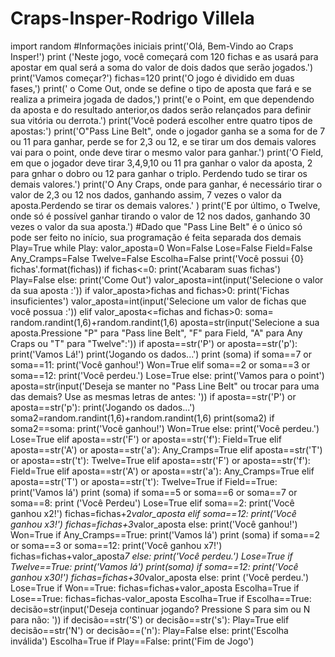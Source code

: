 # Craps-Insper-Rodrigo Villela
import random
#Informações iniciais
print('Olá, Bem-Vindo ao Craps Insper!')
print ('Neste jogo, você começará com 120 fichas e as usará para apostar em qual será a soma do valor de dois dados que serão jogados.')
print('Vamos começar?')
fichas=120
print('O jogo é dividido em duas fases,')
print(' o Come Out, onde se define o tipo de aposta que fará e se realiza a primeira jogada de dados,')
print('e o Point, em que dependendo da aposta e do resultado anterior,os dados serão relançados para definir sua vitória ou derrota.')
print('Você poderá escolher entre quatro tipos de apostas:')
print('O"Pass Line Belt", onde o jogador ganha se a soma for de 7 ou 11 para ganhar, perde se for 2,3 ou 12, e se tirar um dos demais valores vai para o point, onde deve tirar o mesmo valor para ganhar.')
print('O Field, em que o jogador deve tirar 3,4,9,10 ou 11 pra ganhar o valor da aposta, 2 para gnhar o dobro ou 12 para ganhar o triplo. Perdendo tudo se tirar os demais valores.')
print('O Any Craps, onde para ganhar, é necessário tirar o valor de 2,3 ou 12 nos dados, ganhando assim, 7 vezes o valor da aposta.Perdendo se tirar os demais valores.' )
print('E por último, o Twelve, onde só é possível ganhar tirando o valor de 12 nos dados, ganhando 30 vezes o valor da sua aposta.')
#Dado que "Pass Line Belt" é o único só pode ser feito no início, sua programação é feita separada dos demais
Play=True
while Play:
    valor_aposta=0
    Won=False
    Lose=False
    Field=False
    Any_Cramps=False
    Twelve=False
    Escolha=False
    print('Você possui {0} fichas'.format(fichas))
    if fichas<=0:
        print('Acabaram suas fichas')
        Play=False
    else:
        print('Come Out')
        valor_aposta=int(input('Selecione o valor da sua aposta :'))
    if valor_aposta>fichas and fichas>0:
        print('Fichas insuficientes')
        valor_aposta=int(input('Selecione um valor de fichas que você possua :'))
    elif valor_aposta<=fichas and fichas>0:
        soma= random.randint(1,6)+random.randint(1,6)
        aposta=str(input('Selecione a sua aposta.Pressione "P" para "Pass line Belt", "F" para Field, "A" para Any Craps ou "T" para "Twelve":'))
        if aposta==str('P') or aposta==str('p'):
            print('Vamos Lá!')
            print('Jogando os dados...')
            print (soma)
            if soma==7 or soma==11:
                print('Você ganhou!')
                Won=True
            elif soma==2 or soma==3 or soma==12:
                print('Você perdeu.')
                Lose=True
            else:
                print('Vamos para o point')
                aposta=str(input('Deseja se manter no "Pass Line Belt" ou trocar para uma das demais? Use as mesmas letras de antes: '))
                if aposta==str('P') or aposta==str('p'):
                    print('Jogando os dados...')
                    soma2=random.randint(1,6)+random.randint(1,6)
                    print(soma2)
                    if soma2==soma:
                        print('Você ganhou!')
                        Won=True
                    else:
                        print('Você perdeu.')
                        Lose=True
                elif aposta==str('F') or aposta==str('f'):
                    Field=True
                elif aposta==str('A') or aposta==str('a'):
                    Any_Cramps=True
                elif aposta==str('T') or aposta==str('t'):
                    Twelve=True
        elif aposta==str('F') or aposta==str('f'):
            Field=True
        elif aposta==str('A') or aposta==str('a'):
            Any_Cramps=True
        elif aposta==str('T') or aposta==str('t'):
            Twelve=True
        if Field==True:
            print('Vamos lá')
            print (soma)
            if soma==5 or soma==6 or soma==7 or soma==8:
                print ('Você Perdeu')
                Lose=True
            elif soma==2:
                print('Você ganhou x2!')
                fichas=fichas+2*valor_aposta
            elif soma==12:
                print('Você ganhou x3!')
                fichas=fichas+3*valor_aposta
            else:
                print('Você ganhou!')
                Won=True
        if Any_Cramps==True:
            print('Vamos lá')
            print (soma)
            if soma==2 or soma==3 or soma==12:
                print('Você ganhou x7!')
                fichas=fichas+valor_aposta*7
            else:
                print('Você perdeu.')
                Lose=True
        if Twelve==True:
            print('Vamos lá')
            print(soma)
            if soma==12:
                print('Você ganhou x30!')
                fichas=fichas+30*valor_aposta
            else:
                print ('Você perdeu.')
                Lose=True
        if Won==True:
            fichas=fichas+valor_aposta
            Escolha=True
        if Lose==True:
            fichas=fichas-valor_aposta
            Escolha=True
        if Escolha==True:
            decisão=str(input('Deseja continuar jogando? Pressione S para sim ou N para não: '))
            if decisão==str('S') or decisão==str('s'):
                Play=True
            elif decisão==str('N') or decisão==('n'):
                Play=False
            else:
                print('Escolha inválida')
                Escolha=True
if Play==False:
    print('Fim de Jogo')

